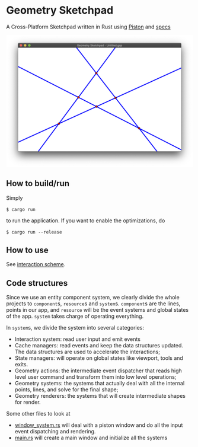 # Geometry Sketchpad

A Cross-Platform Sketchpad written in Rust using [Piston](https://www.piston.rs) and [specs](https://slide-rs.github.io/specs/)

![screenshot.png](doc/images/screenshot.png)

## How to build/run

Simply

```
$ cargo run
```

to run the application. If you want to enable the optimizations, do

```
$ cargo run --release
```

## How to use

See [interaction scheme](doc/interaction_scheme.md).

## Code structures

Since we use an entity component system, we clearly divide the whole projects to `component`s, `resource`s and `system`s.
`component`s are the lines, points in our app, and `resource` will be the event systems and global states of the app.
`system` takes charge of operating everything.

In `system`s, we divide the system into several categories:

- Interaction system: read user input and emit events
- Cache managers: read events and keep the data structures updated. The data structures are used to accelerate the interactions;
- State managers: will operate on global states like viewport, tools and exits.
- Geometry actions: the intermediate event dispatcher that reads high level user command and transform them into low level operations;
- Geometry systems: the systems that actually deal with all the internal points, lines, and solve for the final shape;
- Geometry renderers: the systems that will create intermediate shapes for render.

Some other files to look at

- [window_system.rs](src/systems/window_system.rs) will deal with a piston window and do all the input event dispatching and rendering.
- [main.rs](src/main.rs) will create a main window and initialize all the systems